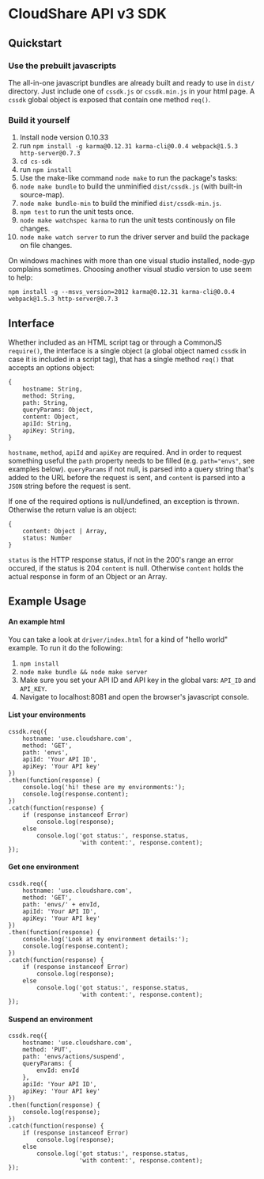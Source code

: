 CloudShare API v3 SDK
=====================
Quickstart
----------
### Use the prebuilt javascripts
The all-in-one javascript bundles are already built and ready to use in `dist/` directory. Just include one of `cssdk.js` or `cssdk.min.js` in your html page. A `cssdk` global object is exposed that contain one method `req()`.

### Build it yourself
1. Install node version 0.10.33
2. run `npm install -g karma@0.12.31 karma-cli@0.0.4 webpack@1.5.3 http-server@0.7.3`
3. `cd cs-sdk`
4. run `npm install`
5. Use the make-like command `node make` to run the package's tasks:
  1. `node make bundle` to build the unminified `dist/cssdk.js` (with built-in source-map).
  2. `node make bundle-min` to build the minified `dist/cssdk-min.js`.
  3. `npm test` to run the unit tests once.  
  4. `node make watchspec karma` to run the unit tests continously on file changes.
  5. `node make watch server` to run the driver server and build the package on file changes.

On windows machines with more than one visual studio installed, node-gyp complains sometimes. Choosing another visual studio version to use seem to help:
```
npm install -g --msvs_version=2012 karma@0.12.31 karma-cli@0.0.4 webpack@1.5.3 http-server@0.7.3 
``` 

Interface
---------
Whether included as an HTML script tag or through a CommonJS `require()`, the interface is a single object (a global object named `cssdk` in case it is included in a script tag), that has a single method `req()` that accepts an options object:
```
{
	hostname: String,
	method: String,
	path: String,
	queryParams: Object,
	content: Object,
	apiId: String,
	apiKey: String,
}
```
`hostname`, `method`, `apiId` and `apiKey` are required. And in order to request something useful the `path` property needs to be filled (e.g. `path="envs"`, see examples below). `queryParams` if not null, is parsed into a query string that's added to the URL before the request is sent, and `content` is parsed into a `JSON` string before the request is sent.

If one of the required options is null/undefined, an exception is thrown. Otherwise the return value is an object:
```
{
	content: Object | Array,
	status: Number
}
```

`status` is the HTTP response status, if not in the 200's range an error occured, if the status is 204 `content` is null. Otherwise `content` holds the actual response in form of an Object or an Array.


Example Usage
-------------
#### An example html
You can take a look at `driver/index.html` for a kind of "hello world" example. To run it do the following:

1. `npm install`
2. `node make bundle && node make server`
3. Make sure you set your API ID and API key in the global vars: `API_ID` and `API_KEY`.
3. Navigate to localhost:8081 and open the browser's javascript console.

#### List your environments
```
cssdk.req({
	hostname: 'use.cloudshare.com',
	method: 'GET',
	path: 'envs',
	apiId: 'Your API ID',
	apiKey: 'Your API key'
})
.then(function(response) {
	console.log('hi! these are my environments:');
	console.log(response.content);
})
.catch(function(response) {
	if (response instanceof Error)
		console.log(response);
	else
		console.log('got status:', response.status, 
					'with content:', response.content);
});		
```

#### Get one environment
```
cssdk.req({
	hostname: 'use.cloudshare.com',
	method: 'GET',
	path: 'envs/' + envId,
	apiId: 'Your API ID',
	apiKey: 'Your API key'
})
.then(function(response) {
	console.log('Look at my environment details:');
	console.log(response.content);
})
.catch(function(response) {
	if (response instanceof Error)
		console.log(response);
	else
		console.log('got status:', response.status, 
					'with content:', response.content);
});		
```

#### Suspend an environment
```
cssdk.req({
	hostname: 'use.cloudshare.com',
	method: 'PUT',
	path: 'envs/actions/suspend',
	queryParams: {
		envId: envId
	},
	apiId: 'Your API ID',
	apiKey: 'Your API key'
})
.then(function(response) {
	console.log(response);
})
.catch(function(response) {
	if (response instanceof Error)
		console.log(response);
	else
		console.log('got status:', response.status, 
					'with content:', response.content);
});
```
